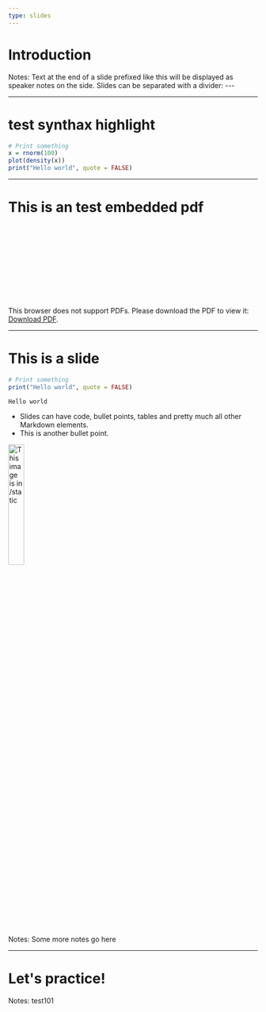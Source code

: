 ```yaml
---
type: slides
---
```


# Introduction

Notes: Text at the end of a slide prefixed like this will be displayed as
speaker notes on the side. Slides can be separated with a divider: ---

---

# test synthax highlight

```r
# Print something
x = rnorm(100)
plot(density(x))
print("Hello world", quote = FALSE)
```

---


# This is an  test embedded pdf

<object data="http://yoursite.com/the.pdf" type="application/pdf" width="700px" height="700px">
    <embed src="http://yoursite.com/the.pdf">
        <p>This browser does not support PDFs. Please download the PDF to view it: <a href="http://yoursite.com/the.pdf">Download PDF</a>.</p>
    </embed>
</object>

---

# This is a slide

```r
# Print something
print("Hello world", quote = FALSE)
```

```out
Hello world
```

- Slides can have code, bullet points, tables and pretty much all other Markdown
  elements.
- This is another bullet point.

<img src="sguerrier.jpg" alt="This image is in /static" width="25%">

Notes: Some more notes go here

---

# Let's practice!

Notes: test101
